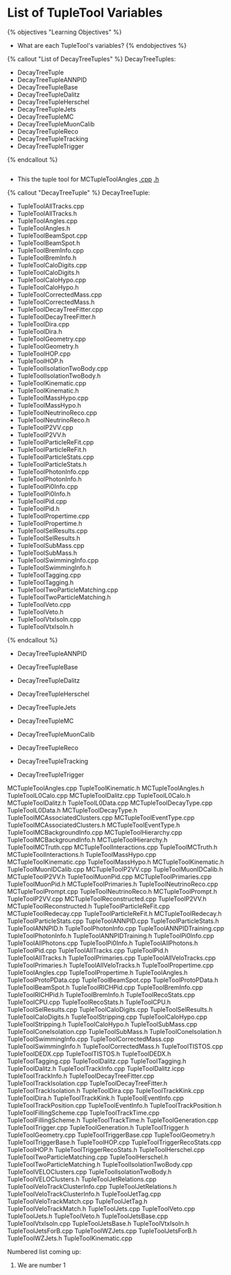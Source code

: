 # List of TupleTool Variables

{% objectives "Learning Objectives" %}
* What are each TupleTool's variables?
{% endobjectives %} 

{% callout "List of DecayTreeTuples" %}
DecayTreeTuples:

 -  DecayTreeTuple 
 -  DecayTreeTupleANNPID 
 -  DecayTreeTupleBase 
 -  DecayTreeTupleDalitz 
 -  DecayTreeTupleHerschel 
 -  DecayTreeTupleJets 
 -  DecayTreeTupleMC 
 -  DecayTreeTupleMuonCalib 
 -  DecayTreeTupleReco 
 -  DecayTreeTupleTracking 
 -  DecayTreeTupleTrigger 

{% endcallout %} 

```python

```

- This the tuple tool for MCTupleToolAngles 
[.cpp](MCTupleToolAngles.html) 
[.h](MCTupleToolAngles2.html) 
 
{% callout "DecayTreeTuple" %}
DecayTreeTuple:
 - TupleToolAllTracks.cpp
 - TupleToolAllTracks.h
 - TupleToolAngles.cpp
 - TupleToolAngles.h
 - TupleToolBeamSpot.cpp
 - TupleToolBeamSpot.h
 - TupleToolBremInfo.cpp
 - TupleToolBremInfo.h
 - TupleToolCaloDigits.cpp
 - TupleToolCaloDigits.h
 - TupleToolCaloHypo.cpp
 - TupleToolCaloHypo.h
 - TupleToolCorrectedMass.cpp
 - TupleToolCorrectedMass.h
 - TupleToolDecayTreeFitter.cpp
 - TupleToolDecayTreeFitter.h
 - TupleToolDira.cpp
 - TupleToolDira.h
 - TupleToolGeometry.cpp
 - TupleToolGeometry.h
 - TupleToolHOP.cpp
 - TupleToolHOP.h
 - TupleToolIsolationTwoBody.cpp
 - TupleToolIsolationTwoBody.h
 - TupleToolKinematic.cpp
 - TupleToolKinematic.h
 - TupleToolMassHypo.cpp
 - TupleToolMassHypo.h
 - TupleToolNeutrinoReco.cpp
 - TupleToolNeutrinoReco.h
 - TupleToolP2VV.cpp
 - TupleToolP2VV.h
 - TupleToolParticleReFit.cpp
 - TupleToolParticleReFit.h
 - TupleToolParticleStats.cpp
 - TupleToolParticleStats.h
 - TupleToolPhotonInfo.cpp
 - TupleToolPhotonInfo.h
 - TupleToolPi0Info.cpp
 - TupleToolPi0Info.h
 - TupleToolPid.cpp
 - TupleToolPid.h
 - TupleToolPropertime.cpp
 - TupleToolPropertime.h
 - TupleToolSelResults.cpp
 - TupleToolSelResults.h
 - TupleToolSubMass.cpp
 - TupleToolSubMass.h
 - TupleToolSwimmingInfo.cpp
 - TupleToolSwimmingInfo.h
 - TupleToolTagging.cpp
 - TupleToolTagging.h
 - TupleToolTwoParticleMatching.cpp
 - TupleToolTwoParticleMatching.h
 - TupleToolVeto.cpp
 - TupleToolVeto.h
 - TupleToolVtxIsoln.cpp
 - TupleToolVtxIsoln.h

{% endcallout %} 



- DecayTreeTupleANNPID 

- DecayTreeTupleBase 

- DecayTreeTupleDalitz 

- DecayTreeTupleHerschel 

- DecayTreeTupleJets 

- DecayTreeTupleMC 

- DecayTreeTupleMuonCalib 

- DecayTreeTupleReco 

- DecayTreeTupleTracking 

- DecayTreeTupleTrigger 

MCTupleToolAngles.cpp			TupleToolKinematic.h
MCTupleToolAngles.h			TupleToolL0Calo.cpp
MCTupleToolDalitz.cpp			TupleToolL0Calo.h
MCTupleToolDalitz.h			TupleToolL0Data.cpp
MCTupleToolDecayType.cpp		TupleToolL0Data.h
MCTupleToolDecayType.h			TupleToolMCAssociatedClusters.cpp
MCTupleToolEventType.cpp		TupleToolMCAssociatedClusters.h
MCTupleToolEventType.h			TupleToolMCBackgroundInfo.cpp
MCTupleToolHierarchy.cpp		TupleToolMCBackgroundInfo.h
MCTupleToolHierarchy.h			TupleToolMCTruth.cpp
MCTupleToolInteractions.cpp		TupleToolMCTruth.h
MCTupleToolInteractions.h		TupleToolMassHypo.cpp
MCTupleToolKinematic.cpp		TupleToolMassHypo.h
MCTupleToolKinematic.h			TupleToolMuonIDCalib.cpp
MCTupleToolP2VV.cpp			TupleToolMuonIDCalib.h
MCTupleToolP2VV.h			TupleToolMuonPid.cpp
MCTupleToolPrimaries.cpp		TupleToolMuonPid.h
MCTupleToolPrimaries.h			TupleToolNeutrinoReco.cpp
MCTupleToolPrompt.cpp			TupleToolNeutrinoReco.h
MCTupleToolPrompt.h			TupleToolP2VV.cpp
MCTupleToolReconstructed.cpp		TupleToolP2VV.h
MCTupleToolReconstructed.h		TupleToolParticleReFit.cpp
MCTupleToolRedecay.cpp			TupleToolParticleReFit.h
MCTupleToolRedecay.h			TupleToolParticleStats.cpp
TupleToolANNPID.cpp			TupleToolParticleStats.h
TupleToolANNPID.h			TupleToolPhotonInfo.cpp
TupleToolANNPIDTraining.cpp		TupleToolPhotonInfo.h
TupleToolANNPIDTraining.h		TupleToolPi0Info.cpp
TupleToolAllPhotons.cpp			TupleToolPi0Info.h
TupleToolAllPhotons.h			TupleToolPid.cpp
TupleToolAllTracks.cpp			TupleToolPid.h
TupleToolAllTracks.h			TupleToolPrimaries.cpp
TupleToolAllVeloTracks.cpp		TupleToolPrimaries.h
TupleToolAllVeloTracks.h		TupleToolPropertime.cpp
TupleToolAngles.cpp			TupleToolPropertime.h
TupleToolAngles.h			TupleToolProtoPData.cpp
TupleToolBeamSpot.cpp			TupleToolProtoPData.h
TupleToolBeamSpot.h			TupleToolRICHPid.cpp
TupleToolBremInfo.cpp			TupleToolRICHPid.h
TupleToolBremInfo.h			TupleToolRecoStats.cpp
TupleToolCPU.cpp			TupleToolRecoStats.h
TupleToolCPU.h				TupleToolSelResults.cpp
TupleToolCaloDigits.cpp			TupleToolSelResults.h
TupleToolCaloDigits.h			TupleToolStripping.cpp
TupleToolCaloHypo.cpp			TupleToolStripping.h
TupleToolCaloHypo.h			TupleToolSubMass.cpp
TupleToolConeIsolation.cpp		TupleToolSubMass.h
TupleToolConeIsolation.h		TupleToolSwimmingInfo.cpp
TupleToolCorrectedMass.cpp		TupleToolSwimmingInfo.h
TupleToolCorrectedMass.h		TupleToolTISTOS.cpp
TupleToolDEDX.cpp			TupleToolTISTOS.h
TupleToolDEDX.h				TupleToolTagging.cpp
TupleToolDalitz.cpp			TupleToolTagging.h
TupleToolDalitz.h			TupleToolTrackInfo.cpp
TupleToolDalitz.icpp			TupleToolTrackInfo.h
TupleToolDecayTreeFitter.cpp		TupleToolTrackIsolation.cpp
TupleToolDecayTreeFitter.h		TupleToolTrackIsolation.h
TupleToolDira.cpp			TupleToolTrackKink.cpp
TupleToolDira.h				TupleToolTrackKink.h
TupleToolEventInfo.cpp			TupleToolTrackPosition.cpp
TupleToolEventInfo.h			TupleToolTrackPosition.h
TupleToolFillingScheme.cpp		TupleToolTrackTime.cpp
TupleToolFillingScheme.h		TupleToolTrackTime.h
TupleToolGeneration.cpp			TupleToolTrigger.cpp
TupleToolGeneration.h			TupleToolTrigger.h
TupleToolGeometry.cpp			TupleToolTriggerBase.cpp
TupleToolGeometry.h			TupleToolTriggerBase.h
TupleToolHOP.cpp			TupleToolTriggerRecoStats.cpp
TupleToolHOP.h				TupleToolTriggerRecoStats.h
TupleToolHerschel.cpp			TupleToolTwoParticleMatching.cpp
TupleToolHerschel.h			TupleToolTwoParticleMatching.h
TupleToolIsolationTwoBody.cpp		TupleToolVELOClusters.cpp
TupleToolIsolationTwoBody.h		TupleToolVELOClusters.h
TupleToolJetRelations.cpp		TupleToolVeloTrackClusterInfo.cpp
TupleToolJetRelations.h			TupleToolVeloTrackClusterInfo.h
TupleToolJetTag.cpp			TupleToolVeloTrackMatch.cpp
TupleToolJetTag.h			TupleToolVeloTrackMatch.h
TupleToolJets.cpp			TupleToolVeto.cpp
TupleToolJets.h				TupleToolVeto.h
TupleToolJetsBase.cpp			TupleToolVtxIsoln.cpp
TupleToolJetsBase.h			TupleToolVtxIsoln.h
TupleToolJetsForB.cpp			TupleToolWZJets.cpp
TupleToolJetsForB.h			TupleToolWZJets.h
TupleToolKinematic.cpp

Numbered list coming up:

  1. We are number 1

